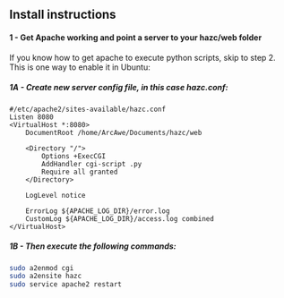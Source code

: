 ## Install instructions
#### 1 - Get Apache working and point a server to your hazc/web folder

If you know how to get apache to execute python scripts, skip to step 2. This is one way to enable it in Ubuntu:

##### 1A - Create new server config file, in this case hazc.conf:
```
#/etc/apache2/sites-available/hazc.conf
Listen 8080
<VirtualHost *:8080>
	DocumentRoot /home/ArcAwe/Documents/hazc/web

	<Directory "/">
		Options +ExecCGI
		AddHandler cgi-script .py
		Require all granted
	</Directory>

	LogLevel notice

	ErrorLog ${APACHE_LOG_DIR}/error.log
	CustomLog ${APACHE_LOG_DIR}/access.log combined
</VirtualHost>
```

##### 1B - Then execute the following commands:
```sh
sudo a2enmod cgi
sudo a2ensite hazc
sudo service apache2 restart
```